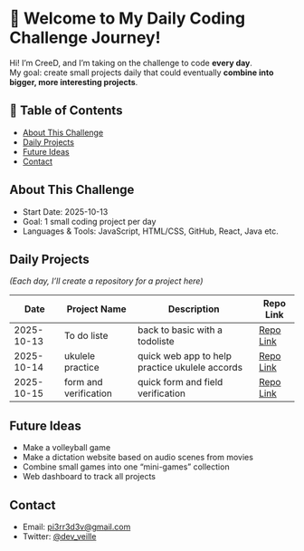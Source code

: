 # 👋 Welcome to My Daily Coding Challenge Journey!

Hi! I’m CreeD, and I’m taking on the challenge to code **every day**.  
My goal: create small projects daily that could eventually **combine into bigger, more interesting projects**.  

## 📖 Table of Contents
- [About This Challenge](#about-this-challenge)
- [Daily Projects](#daily-projects)
- [Future Ideas](#future-ideas)
- [Contact](#contact)

## About This Challenge
- Start Date: 2025-10-13  
- Goal: 1 small coding project per day  
- Languages & Tools: JavaScript, HTML/CSS, GitHub, React, Java etc.

## Daily Projects
*(Each day, I’ll create a repository for a project here)*

| Date       | Project Name | Description | Repo Link |
|-----------|--------------|------------|-----------|
| 2025-10-13 | To do liste | back to basic with a todoliste | [Repo Link](https://github.com/GitDailyChallenge/GitDailyN1---13_10_2025) |
| 2025-10-14 | ukulele practice | quick web app to help practice ukulele accords | [Repo Link](https://github.com/GitDailyChallenge/GitDailyN2---14_10_2025) |
| 2025-10-15 | form and verification | quick form and field verification | [Repo Link](https://github.com/GitDailyChallenge/GitDailyChallenge-GitDailyN3---15_10_2025) |



## Future Ideas
- Make a volleyball game
- Make a dictation website based on audio scenes from movies
- Combine small games into one “mini-games” collection  
- Web dashboard to track all projects

## Contact
- Email: pi3rr3d3v@gmail.com  
- Twitter: [@dev_veille](https://x.com/dev_veille)
